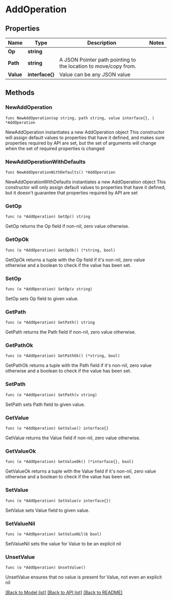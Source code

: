 # AddOperation

## Properties

Name | Type | Description | Notes
------------ | ------------- | ------------- | -------------
**Op** | **string** |  | 
**Path** | **string** | A JSON Pointer path pointing to the location to move/copy from. | 
**Value** | **interface{}** | Value can be any JSON value | 

## Methods

### NewAddOperation

`func NewAddOperation(op string, path string, value interface{}, ) *AddOperation`

NewAddOperation instantiates a new AddOperation object
This constructor will assign default values to properties that have it defined,
and makes sure properties required by API are set, but the set of arguments
will change when the set of required properties is changed

### NewAddOperationWithDefaults

`func NewAddOperationWithDefaults() *AddOperation`

NewAddOperationWithDefaults instantiates a new AddOperation object
This constructor will only assign default values to properties that have it defined,
but it doesn't guarantee that properties required by API are set

### GetOp

`func (o *AddOperation) GetOp() string`

GetOp returns the Op field if non-nil, zero value otherwise.

### GetOpOk

`func (o *AddOperation) GetOpOk() (*string, bool)`

GetOpOk returns a tuple with the Op field if it's non-nil, zero value otherwise
and a boolean to check if the value has been set.

### SetOp

`func (o *AddOperation) SetOp(v string)`

SetOp sets Op field to given value.


### GetPath

`func (o *AddOperation) GetPath() string`

GetPath returns the Path field if non-nil, zero value otherwise.

### GetPathOk

`func (o *AddOperation) GetPathOk() (*string, bool)`

GetPathOk returns a tuple with the Path field if it's non-nil, zero value otherwise
and a boolean to check if the value has been set.

### SetPath

`func (o *AddOperation) SetPath(v string)`

SetPath sets Path field to given value.


### GetValue

`func (o *AddOperation) GetValue() interface{}`

GetValue returns the Value field if non-nil, zero value otherwise.

### GetValueOk

`func (o *AddOperation) GetValueOk() (*interface{}, bool)`

GetValueOk returns a tuple with the Value field if it's non-nil, zero value otherwise
and a boolean to check if the value has been set.

### SetValue

`func (o *AddOperation) SetValue(v interface{})`

SetValue sets Value field to given value.


### SetValueNil

`func (o *AddOperation) SetValueNil(b bool)`

 SetValueNil sets the value for Value to be an explicit nil

### UnsetValue
`func (o *AddOperation) UnsetValue()`

UnsetValue ensures that no value is present for Value, not even an explicit nil

[[Back to Model list]](../README.md#documentation-for-models) [[Back to API list]](../README.md#documentation-for-api-endpoints) [[Back to README]](../README.md)


